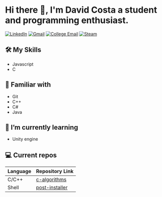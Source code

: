 
# Hi there 👋, I'm David Costa a student and programming enthusiast.

[![LinkedIn](https://img.shields.io/badge/-David%20Costa-blue?style=flat-square&logo=Linkedin&logoColor=white)](https://www.linkedin.com/in/ds-costa/) [![Gmail](https://img.shields.io/badge/-Gmail-red?style=flat-square&logo=Gmail&logoColor=white)](mailto:davidshcosta@gmail.com) [![College Email](https://img.shields.io/badge/-College%20email-red?style=flat-square&logo=Gmail&logoColor=white)](mailto:ds.costa@unesp.br) [![Steam](https://img.shields.io/badge/-FLOWT-black?style=flat-square&logo=Steam&logoColor=white)](https://steamcommunity.com/id/flowtflowers)

## 🛠️ My Skills
- Javascript
- C

## 🔧 Familiar with
- Git
- C++
- C#
- Java


## 🌱 I’m currently learning
- Unity engine

## 💻 Current repos

| Language | Repository Link |
|---|--------------------------------------------------------------|
| C/C++ | [c-algorithms](https://github.com/ds-costa/c-algorithms.git) |
| Shell | [post-installer](https://github.com/ds-costa/post-installer) |

